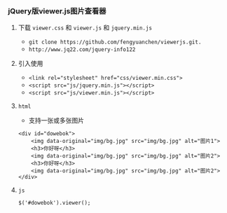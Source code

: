 ### jQuery版viewer.js图片查看器
1. 下载 `viewer.css`  和 `viewer.js` 和 `jquery.min.js`
    - `git clone https://github.com/fengyuanchen/viewerjs.git.`
    - `http://www.jq22.com/jquery-info122`

2. 引入使用
    - `<link rel="stylesheet" href="css/viewer.min.css">`
    - `<script src="js/jquery.min.js"></script>`
    - `<script src="js/viewer.min.js"></script>`

3. `html`
    - 支持一张或多张图片
    
    ```
    <div id="dowebok">
        <img data-original="img/bg.jpg" src="img/bg.jpg" alt="图片1">
        <h3>你好呀</h3>
        <img data-original="img/bg.jpg" src="img/bg.jpg" alt="图片2">
        <h3>你好呀</h3>
        <img data-original="img/bg.jpg" src="img/bg.jpg" alt="图片2">
    </div>
    ```
4. `js`
    
    ```
    $('#dowebok').viewer();
    ```


